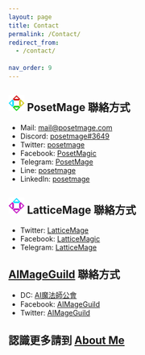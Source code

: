 ```yaml
---
layout: page
title: Contact
permalink: /Contact/
redirect_from:
  - /contact/

nav_order: 9
---
```


## <img src="/Icon/New/PosetMage_t.png" Height="32" /> PosetMage 聯絡方式
* Mail: mail@posetmage.com
* Discord:  [posetmage#3649](https://discord.gg/3UU5bRdbda)
* Twitter:  [posetmage](https://twitter.com/posetmage)
* Facebook: [PosetMagic](https://www.facebook.com/posetmagic)
* Telegram: [PosetMage](https://t.me/PosetMage)
* Line:     [posetmage](https://line.me/ti/p/posetmage)
* LinkedIn: [posetmage](https://www.linkedin.com/in/posetmage/)

## <img src="/Icon/New/QuantumNecro_t.png" Height="32" /> LatticeMage 聯絡方式
* Twitter:  [LatticeMage](https://twitter.com/LatticeMage)
* Facebook: [LatticeMagic](https://www.facebook.com/LatticeMagic)
* Telegram: [LatticeMage](https://t.me/PosetMage)

## [AIMageGuild](https://portaly.cc/AIMageGuild) 聯絡方式
* DC:       [AI魔法師公會](https://discord.gg/rNUGE7fzY8)
* Facebook: [AIMageGuild](https://www.facebook.com/groups/ai.mage.guild)
* Twitter:  [AIMageGuild](https://twitter.com/AIMageGuild)

## 認識更多請到 [About Me](/about)